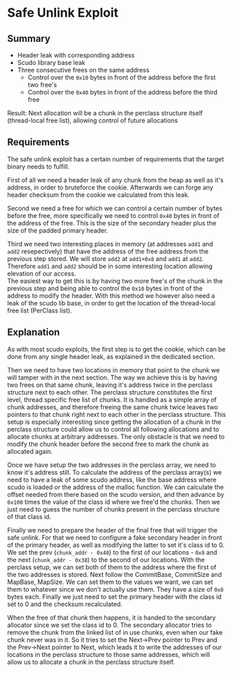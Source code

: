 # Safe Unlink Exploit

## Summary

- Header leak with corresponding address
- Scudo library base leak
- Three consecutive frees on the same address
  - Control over the `0x10` bytes in front of the address before the first two free's
  - Control over the `0x40` bytes in front of the address before the third free

Result:
Next allocation will be a chunk in the perclass structure itself (thread-local free list), allowing control of future allocations


## Requirements

The safe unlink exploit has a certain number of requirements that the target binary needs to fulfill.

First of all we need a header leak of any chunk from the heap as well as it's address, in order to bruteforce the cookie. Afterwards we can forge any header checksum from the cookie we calculated from this leak.

Second we need a free for which we can control a certain number of bytes before the free, more specifically we need to control `0x40` bytes in front of the address of the free. This is the size of the secondary header plus the size of the padded primary header.

Third we need two interesting places in memory (at addresses `add1` and `add2` resepectively) that have the address of the free address from the previous step stored. We will store `add2` at `add1+0x8` and `add1` at `add2`. Therefore `add1` and `add2` should be in some interesting location allowing elevation of our access.  
The easiest way to get this is by having two more free's of the chunk in the previous step and being able to control the `0x10` bytes in front of the address to modify the header. With this method we however also need a leak of the scudo lib base, in order to get the location of the thread-local free list (PerClass list).

## Explanation

As with most scudo exploits, the first step is to get the cookie, which can be done from any single header leak, as explained in the dedicated section.

Then we need to have two locations in memory that point to the chunk we will tamper with in the next section. The way we achieve this is by having two frees on that same chunk, leaving it's address twice in the perclass structure next to each other. The perclass structure constitutes the first level, thread specific free list of chunks. It is handled as a simple array of chunk addresses, and therefore freeing the same chunk twice leaves two pointers to that chunk right next to each other in the perclass structure. This setup is especially interesting since getting the allocation of a chunk in the perclass structure could allow us to control all following allocations and to allocate chunks at arbitrary addresses. The only obstacle is that we need to modify the chunk header before the second free to mark the chunk as allocated again.

Once we have setup the two addresses in the perclass array, we need to know it's address still. To calculate the address of the perclass array(s) we need to have a leak of some scudo address, like the base address where scudo is loaded or the address of the malloc function. We can calculate the offset needed from there based on the scudo version, and then advance by `0x100` times the value of the class id where we free'd the chunks. Then we just need to guess the number of chunks present in the perclass structure of that class id.

Finally we need to prepare the header of the final free that will trigger the safe unlink. For that we need to configure a fake secondary header in front of the primary header, as well as modifying the latter to set it's class id to 0. We set the prev (`chunk_addr - 0x40`) to the first of our locations - `0x8` and the next (`chunk_addr - 0x38`) to the second of our locations. With the perclass setup, we can set both of them to the address where the first of the two addresses is stored.
Next follow the CommitBase, CommitSize and MapBase, MapSize. We can set them to the values we want, we can set them to whatever since we don't actually use them. They have a size of `0x8` bytes each.
Finally we just need to set the primary header with the class id set to 0 and the checksum recalculated.

When the free of that chunk then happens, it is handed to the secondary allocator since we set the class id to 0. The secondary allocator tries to remove the chunk from the linked list of in use chunks, even when our fake chunk never was in it. So it tries to set the Next->Prev pointer to Prev and the Prev->Next pointer to Next, which leads it to write the addresses of our locations in the perclass structure to those same addresses, which will allow us to allocate a chunk in the perclass structure itself.
